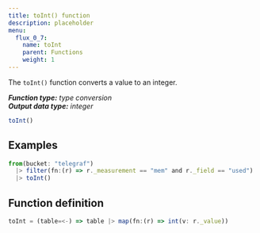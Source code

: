 ```yaml
---
title: toInt() function
description: placeholder
menu:
  flux_0_7:
    name: toInt
    parent: Functions
    weight: 1
---
```


The `toInt()` function converts a value to an integer.

_**Function type:** type conversion_  
_**Output data type:** integer_

```js
toInt()
```

## Examples
```js
from(bucket: "telegraf")
  |> filter(fn:(r) => r._measurement == "mem" and r._field == "used")
  |> toInt()
```

## Function definition
```js
toInt = (table=<-) => table |> map(fn:(r) => int(v: r._value))
```
